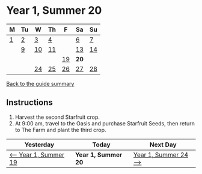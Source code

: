 # Year 1, Summer 20

| M                          | Tu                        | W                         | Th                        | F                         | Sa                        | Su                        |
| -------------------------- | ------------------------- | ------------------------- | ------------------------- |-------------------------- | ------------------------- | ------------------------- |
| [1](year-1-summer-1.md)    | [2](year-1-summer-2.md)   | [3](year-1-summer-3.md)   | [4](year-1-summer-4.md)   |                           | [6](year-1-summer-6.md)   | [7](year-1-summer-7.md)   |
|                            | [9](year-1-summer-9.md)   | [10](year-1-summer-10.md) | [11](year-1-summer-11.md) |                           | [13](year-1-summer-13.md) | [14](year-1-summer-14.md) |
|                            |                           |                           |                           | [19](year-1-summer-19.md) | **20**                    |                           |
|                            |                           | [24](year-1-summer-24.md) | [25](year-1-summer-25.md) | [26](year-1-summer-26.md) | [27](year-1-summer-27.md) | [28](year-1-summer-28.md) |

[Back to the guide summary](readme.md)

## Instructions

1. Harvest the second Starfruit crop.
2. At 9:00 am, travel to the Oasis and purchase Starfruit Seeds, then return to The Farm and plant the third crop.

| Yesterday                                   | Today                 | Next Day                                    |
| ------------------------------------------- | --------------------- | ------------------------------------------- |
| [⟵ Year 1, Summer 19](year-1-summer-19.md) | **Year 1, Summer 20** | [Year 1, Summer 24 ⟶](year-1-summer-24.md) |
